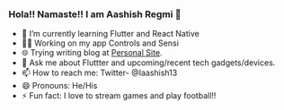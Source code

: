 ### Hola!! Namaste!! I am Aashish Regmi 👋


- 🌱 I’m currently learning Flutter and React Native
- 👨‍🔧 Working on my app Controls and Sensi
- 🌐 Trying writing blog at [Personal Site](https://aashishregmi.com.np/).
- 💬 Ask me about Fluttter and upcoming/recent tech gadgets/devices.
- 📫 How to reach me: Twitter- @Iaashish13
- 😄 Pronouns: He/His
- ⚡ Fun fact: I love to stream games and play football!!

